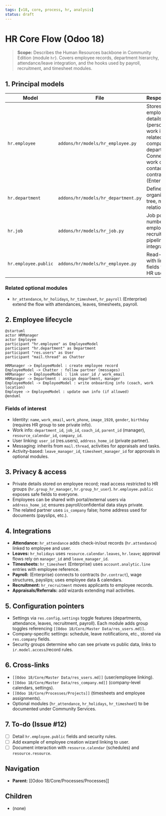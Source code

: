 ```yaml
---
tags: [v18, core, process, hr, analysis]
status: draft
---
```


# HR Core Flow (Odoo 18)

> **Scope:** Describes the Human Resources backbone in Community Edition (module `hr`). Covers employee records, department hierarchy, attendance/leave integration, and the hooks used by payroll, recruitment, and timesheet modules.

## 1. Principal models

| Model | File | Responsibilities |
|-------|------|------------------|
| `hr.employee` | `addons/hr/models/hr_employee.py` | Stores employee details (personal info, work info, related user, company, department). Connects to work calendar, contact info, contracts (Enterprise). |
| `hr.department` | `addons/hr/models/hr_department.py` | Defines organizational tree, manager relationships. |
| `hr.job` | `addons/hr/models/hr_job.py` | Job positions, number of employees, recruitment pipeline integration. |
| `hr.employee.public` | `addons/hr/models/hr_employee.py` | Read-only view with limited fields for non-HR users. |

### Related optional modules
- `hr_attendance`, `hr_holidays`, `hr_timesheet`, `hr_payroll` (Enterprise) extend the flow with attendances, leaves, timesheets, payroll.

## 2. Employee lifecycle

```plantuml
@startuml
actor HRManager
actor Employee
participant "hr.employee" as EmployeeModel
participant "hr.department" as Department
participant "res.users" as User
participant "mail.thread" as Chatter

HRManager -> EmployeeModel : create employee record
EmployeeModel -> Chatter : follow partner (messages)
HRManager -> EmployeeModel : link user_id / work_email
HRManager -> Department : assign department, manager
EmployeeModel -> EmployeeModel : write onboarding info (coach, work location)
Employee -> EmployeeModel : update own info (if allowed)
@enduml
```

### Fields of interest
- Identity: `name`, `work_email`, `work_phone`, `image_1920`, `gender`, `birthday` (requires HR group to see private info).
- Work info: `department_id`, `job_id`, `coach_id`, `parent_id` (manager), `resource_calendar_id`, `company_id`.
- User linking: `user_id` (res.users), `address_home_id` (private partner).
- Messaging: inherits from `mail.thread`, activities for appraisals and tasks.
- Activity-based: `leave_manager_id`, `timesheet_manager_id` for approvals in optional modules.

## 3. Privacy & access
- Private details stored on employee record; read access restricted to HR groups (`hr.group_hr_manager`, `hr.group_hr_user`). `hr.employee.public` exposes safe fields to everyone.
- Employees can be shared with portal/external users via `address_home_id`; ensures payroll/confidential data stays private.
- The related partner uses `is_company` false; home address used for documents (payslips, etc.).

## 4. Integrations
- **Attendance:** `hr_attendance` adds check-in/out records (`hr.attendance`) linked to employee and user.
- **Leaves:** `hr_holidays` uses `resource.calendar.leaves`, `hr.leave`; approval flows rely on `manager_id` and `leave_manager_id`.
- **Timesheets:** `hr_timesheet` (Enterprise) uses `account.analytic.line` entries with employee reference.
- **Payroll:** (Enterprise) connects to contracts (`hr.contract`), wage structures, payslips; uses employee data & calendars.
- **Recruitment:** `hr_recruitment` moves applicants to employee records.
- **Appraisals/Referrals:** add wizards extending mail activities.

## 5. Configuration pointers
- Settings via `res.config.settings` toggle features (departments, attendance, leaves, recruitment, payroll). Each module adds group toggles referencing `[[Odoo 18/Core/Master Data/res_users.md]]`.
- Company-specific settings: schedule, leave notifications, etc., stored via `res.company` fields.
- Security groups determine who can see private vs public data, links to `ir.model.access`/record rules.

## 6. Cross-links
- `[[Odoo 18/Core/Master Data/res_users.md]]` (user/employee linking).
- `[[Odoo 18/Core/Master Data/res_company.md]]` (company-level calendars, settings).
- `[[Odoo 18/Core/Processes/Projects]]` (timesheets and employee assignments).
- Optional modules (`hr_attendance`, `hr_holidays`, `hr_timesheet`) to be documented under Community Services.

## 7. To-do (Issue #12)
- [ ] Detail `hr.employee.public` fields and security rules.
- [ ] Add example of employee creation wizard linking to user.
- [ ] Document interaction with `resource.calendar` (schedules) and `resource.resource`.

## Navigation
- **Parent:** [[Odoo 18/Core/Processes/Processes]]
## Children
- (none)
